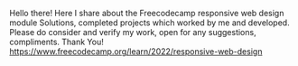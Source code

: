 Hello there!
Here I share about the Freecodecamp responsive web design module Solutions, completed projects which worked by me and developed.
Please do consider and verify my work, open for any suggestions, compliments.
Thank You!
https://www.freecodecamp.org/learn/2022/responsive-web-design

